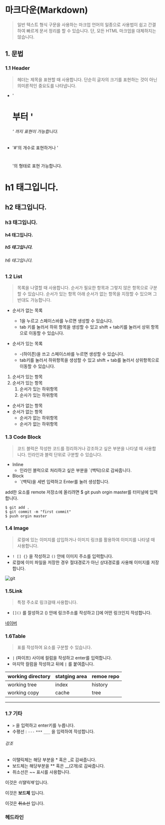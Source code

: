 # 마크다운(Markdown)

> 일반 텍스트 형식 구문을 사용하는 마크업 언어의 일종으로 사용법이 쉽고 간결하여 빠르게 문서 정리를 할 수 있습니다. 단, 모든 HTML 마크업을 대체하지는 않습니다.



## 1. 문법

### 1.1 Header

> 헤더는 제목을 표현할 때 사용합니다. 단순히 글자의 크기를 표현하는 것이 아닌 의미론적인 중요도를 나타냅니다.

- '<h1>부터 '<h6>' 까지 표현이 가능합니다.
- '#'의 개수로 표현하거나 '<h1></h1>'의 형태로 표현 가능합니다.  



# h1 태그입니다. 

## h2 태그입니다. 

### h3 태그입니다. 

#### h4 태그입니다. 

##### h5 태그입니다. 

###### h6 태그입니다. 



### 1.2 List

> 목록을 나열할 때 사용합니다. 순서가 필요한 항목과 그렇지 않은 항목으로 구분할 수 있습니다. 순서가 있는 항목 아래 순서가 없는 항목을 지정할 수 있으며 그 반대도 가능합니다.

- 순서가 없는 목록
  - 1을 누르고 스페이스바를 누르면 생성할 수 있습니다. 
  - tab 키를 눌러서 하위 항목을 생성할 수 있고 shift + tab키를 눌러서 상위 항목으로 이동할 수 있습니다. 

- 순서가 있는 목록
  - -(하이픈)을 쓰고 스페이스바를 누르면 생성할 수 있습니다. 
  - tab키를 눌러서 하위항목을 생성할 수 있고 shift + tab를 눌러서 상위항목으로 이동할 수 있습니다. 

1. 순서가 있는 항목
2. 순서가 있는 항목
   1. 순서가 있는 하위항목
   2. 순사가 있는 하위항목

- 순서가 없는 항목
- 순서가 없는 항목
  - 순서가 없는 하위항목
  - 순서가 없는 하위항목



### 1.3 Code Block

> 코드 블럭은 작성한 코드를 정리하거나 강조하고 싶은 부분을 나타낼 때 사용합니다. 인라인과 블럭 단위로 구분할 수 있습니다.

- Inline
  - 인라인 블럭으로 처리하고 싶은 부분을 `(백틱)으로 감싸줍니다. 
- Block
  - `(백틱)을 세번 입력하고 Enter를 눌러 생성합니다. 



 add한 요소를 remote 저장소에 올리려면 $ git push orgin master를 터미널에 입력합니다. 

 ```shell
$ git add . 
$ git commit -m "first commit"
$ push orgin master
 ```



### 1.4 Image

> 로컬에 있는 이미지를 삽입하거나 이미지 링크를 활용하여 이미지를 나타낼 때 사용합니다. 

- `! [] {}` 을 작성하고 `()` 안에 이미지 주소를 입력합니다. 
- 로컬에 이미 파일을 저장한 경우 절대경로가 아닌 상대경로를 사용해 이미지를 저장합니다. 

![git](C:\Users\multicampus\Desktop\Documents\캡처.png)

### 1.5Link

> 특정 주소로 링크걸때 사용합니다.

- `[]()` 를 잘성하고 () 안에 링크주소를 작성하고  []에 어떤 링크인지 작성합니다. 

[네이버](www.naver.com)



### 1.6Table

> 표를 작성하여 요소를 구분할 수 있습니다. 

- `|` (파이프) 사이에 컬럼을 작성하고 enter를 입력합니다. 
- 마지막 컬럼을 작성하고 뒤에 `|` 를 붙여줍니다. 

| working directory | statging area | remoe repo |
| ----------------- | ------------- | ---------- |
| working tree      | index         | history    |
| working copy      | cache         | tree       |



---------------------------

### 1.7 기타

- `>` 을 입력하고 enter키를 누릅니다. 
- 수평선 : `---` `***` `___` 을 입력하여 작성합니다. 

   

###### 강조

- 이탤릭체는 해당 부분을 * 혹은 _로 감싸줍니다. 
- 보드체는 해당부분을 ** 혹은 __(2개)로 감싸줍니다. 
- 취소선은 ~~ 표시를 사용합니다. 

이것은 *이탤릭체*  입니다.

이것은 **보드체** 입니다.

이것은 ~~취소선~~ 입니다.

### 헤드라인

  

